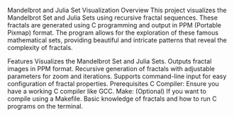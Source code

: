 Mandelbrot and Julia Set Visualization
Overview
This project visualizes the Mandelbrot Set and Julia Sets using recursive fractal sequences. These fractals are generated using C programming and output in PPM (Portable Pixmap) format. The program allows for the exploration of these famous mathematical sets, providing beautiful and intricate patterns that reveal the complexity of fractals.

Features
Visualizes the Mandelbrot Set and Julia Sets.
Outputs fractal images in PPM format.
Recursive generation of fractals with adjustable parameters for zoom and iterations.
Supports command-line input for easy configuration of fractal properties.
Prerequisites
C Compiler: Ensure you have a working C compiler like GCC.
Make: (Optional) If you want to compile using a Makefile.
Basic knowledge of fractals and how to run C programs on the terminal.
